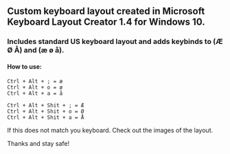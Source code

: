 ## Custom keyboard layout created in Microsoft Keyboard Layout Creator 1.4 for Windows 10.

### Includes standard US keyboard layout and adds keybinds to (Æ Ø Å) and (æ ø å).

#### How to use:
```
Ctrl + Alt + ; = æ
Ctrl + Alt + o = ø
Ctrl + Alt + a = å
```

```
Ctrl + Alt + Shit + ; = Æ
Ctrl + Alt + Shit + o = Ø
Ctrl + Alt + Shit + a = Å
```

If this does not match you keyboard. Check out the images of the layout. 


Thanks and stay safe!
